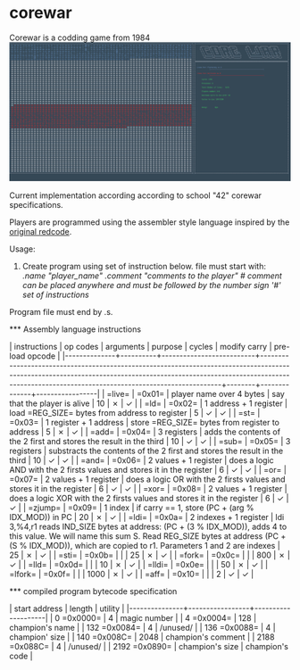 # corewar
Corewar is a codding game from 1984
<br><img src="corewar-animation.gif" alt="corewar-animation" width="1195"/>

Current implementation according according to school "42" corewar specifications. 

Players are programmed using the assembler style language inspired by the <a href="http://vyznev.net/corewar/guide.html"> original redcode</a>.

Usage:  
1. Create program using set of instruction below. file must start with:
*.name "player_name"*
*.comment "comments to the player"*
*\# comment can be placed anywhere and must be followed by the number sign '#'*
*set of instructions*

Program file must end by .s.


*** Assembly language instructions

| instructions | op codes | arguments                | purpose                                                                                                                                                                                                                       | cycles | modify carry | pre-load opcode |
|--------------+----------+--------------------------+-------------------------------------------------------------------------------------------------------------------------------------------------------------------------------------------------------------------------------+--------+--------------+-----------------|
| =live=       | =0x01=   | player name over 4 bytes | say that the player is alive                                                                                                                                                                                                  |     10 | ✗            | ✓               |
| =ld=         | =0x02=   | 1 address + 1 register   | load =REG_SIZE= bytes from address to register                                                                                                                                                                                |      5 | ✓            | ✓               |
| =st=         | =0x03=   | 1 register + 1 address   | store =REG_SIZE= bytes from register to address                                                                                                                                                                               |      5 | ✗            | ✓               |
| =add=        | =0x04=   | 3 registers              | adds the contents of the 2 first and stores the result in the third                                                                                                                                                           |     10 | ✓            | ✓               |
| =sub=        | =0x05=   | 3 registers              | substracts the contents of the 2 first and stores the result in the third                                                                                                                                                     |     10 | ✓            | ✓               |
| =and=        | =0x06=   | 2 values + 1 register    | does a logic AND with the 2 firsts values and stores it in the register                                                                                                                                                       |      6 | ✓            | ✓               |
| =or=         | =0x07=   | 2 values + 1 register    | does a logic OR with the 2 firsts values and stores it in the register                                                                                                                                                        |      6 | ✓            | ✓               |
| =xor=        | =0x08=   | 2 values + 1 register    | does a logic XOR with the 2 firsts values and stores it in the register                                                                                                                                                       |      6 | ✓            | ✓               |
| =zjump=      | =0x09=   | 1 index                  | if carry == 1, store (PC + (arg % IDX_MOD)) in PC                                                                                                                                                                             |     20 | ✗            | ✓               |
| =ldi=        | =0x0a=   | 2 indexes + 1 register   | ldi 3,%4,r1 reads IND_SIZE bytes at address: (PC + (3 % IDX_MOD)), adds 4 to this value. We will name this sum S. Read REG_SIZE bytes at address (PC + (S % IDX_MOD)), which are copied to r1. Parameters 1 and 2 are indexes |     25 | ✗            | ✓               |
| =sti=        | =0x0b=   |                          |                                                                                                                                                                                                                               |     25 | ✗            | ✓               |
| =fork=       | =0x0c=   |                          |                                                                                                                                                                                                                               |    800 | ✗            | ✓               |
| =lld=        | =0x0d=   |                          |                                                                                                                                                                                                                               |     10 | ✗            | ✓               |
| =lldi=       | =0x0e=   |                          |                                                                                                                                                                                                                               |     50 | ✗            | ✓               |
| =lfork=      | =0x0f=   |                          |                                                                                                                                                                                                                               |   1000 | ✗            | ✓               |
| =aff=        | =0x10=   |                          |                                                                                                                                                                                                                               |      2 | ✓            | ✓ 	           |

*** compiled program bytecode specification

| start address |          length | utility            |
|---------------+-----------------+--------------------|
| 0 =0x0000=    |               4 | magic number       |
| 4 =0x0004=    |             128 | champion's name    |
| 132 =0x0084=  |               4 | /unused/           |
| 136 =0x0088=  |               4 | champion' size     |
| 140 =0x008C=  |            2048 | champion's comment |
| 2188 =0x088C= |               4 | /unused/           |
| 2192 =0x0890= | champion's size | champion's code    |
